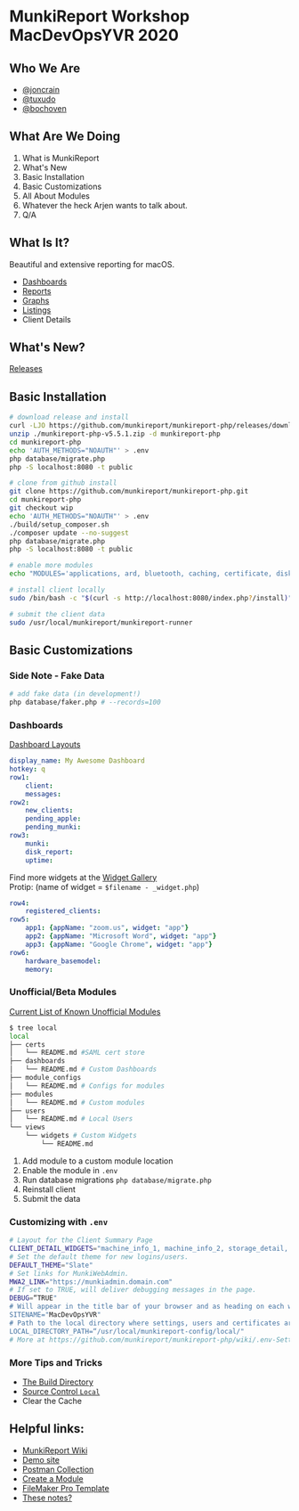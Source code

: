 # MunkiReport Workshop MacDevOpsYVR 2020

## Who We Are

* [@joncrain](https://joncra.in)
* [@tuxudo](https://github.com/tuxudo)
* [@bochoven](https://www.youtube.com/watch?v=pB8uZ6VVtNg)

## What Are We Doing

1. What is MunkiReport
2. What's New
3. Basic Installation
4. Basic Customizations
5. All About Modules
6. Whatever the heck Arjen wants to talk about.
7. Q/A

## What Is It?

Beautiful and extensive reporting for macOS.
* [Dashboards](https://munkireport.azurewebsites.net/public/index.php?/show/dashboard/default)
* [Reports](https://munkireport.azurewebsites.net/public/index.php?/show/report/munkireport/munki)
* [Graphs](https://munkireport.azurewebsites.net/public/index.php?/show/report/reportdata/clients)
* [Listings](https://munkireport.azurewebsites.net/public/index.php?/show/listing/reportdata/clients)
* Client Details

## What's New?

[Releases](https://github.com/munkireport/munkireport-php/releases)

## Basic Installation

```sh
# download release and install
curl -LJO https://github.com/munkireport/munkireport-php/releases/download/v5.5.1/munkireport-php-v5.5.1.zip
unzip ./munkireport-php-v5.5.1.zip -d munkireport-php
cd munkireport-php
echo 'AUTH_METHODS="NOAUTH"' > .env
php database/migrate.php
php -S localhost:8080 -t public
```

```sh
# clone from github install
git clone https://github.com/munkireport/munkireport-php.git
cd munkireport-php
git checkout wip
echo 'AUTH_METHODS="NOAUTH"' > .env
./build/setup_composer.sh
./composer update --no-suggest
php database/migrate.php
php -S localhost:8080 -t public
```

```sh
# enable more modules
echo "MODULES='applications, ard, bluetooth, caching, certificate, disk_report, displays_info, extensions, filevault_status, findmymac, firewall, gpu, ibridge, inventory, mdm_status, munkireport, munkireportinfo, network, network_shares, power, printer, profile, security, softwareupdate, supported_os, timemachine, usb, users, user_sessions, warranty, wifi, event, managedinstalls, munki_facts, munkiinfo'" >> .env
```

```sh
# install client locally
sudo /bin/bash -c "$(curl -s http://localhost:8080/index.php?/install)"
```

```sh
# submit the client data
sudo /usr/local/munkireport/munkireport-runner
```

## Basic Customizations

### Side Note - Fake Data

```sh
# add fake data (in development!)
php database/faker.php # --records=100
```

### Dashboards

[Dashboard Layouts](https://github.com/munkireport/munkireport-php/tree/master/local/dashboards)

```yml
display_name: My Awesome Dashboard
hotkey: q
row1:
    client:
    messages:
row2:
    new_clients:
    pending_apple:
    pending_munki:
row3:
    munki:
    disk_report:
    uptime:
```

Find more widgets at the [Widget Gallery](https://munkireport.azurewebsites.net/public/index.php?/system/show/widget_gallery)  
Protip: (name of widget = `$filename - _widget.php`)

```yml
row4:
    registered_clients:
row5:
    app1: {appName: "zoom.us", widget: "app"}
    app2: {appName: "Microsoft Word", widget: "app"}
    app3: {appName: "Google Chrome", widget: "app"}
row6:
    hardware_basemodel:
    memory:
```

### Unofficial/Beta Modules

[Current List of Known Unofficial Modules](https://github.com/munkireport/munkireport-php/wiki/Modules#unofficialbeta-modules)

```sh
$ tree local
local
├── certs
│   └── README.md #SAML cert store
├── dashboards
│   └── README.md # Custom Dashboards
├── module_configs
│   └── README.md # Configs for modules
├── modules
│   └── README.md # Custom modules
├── users
│   └── README.md # Local Users
└── views
    └── widgets # Custom Widgets
        └── README.md
```

1. Add module to a custom module location
2. Enable the module in `.env`
3. Run database migrations `php database/migrate.php`
4. Reinstall client
5. Submit the data

### Customizing with `.env`

```sh
# Layout for the Client Summary Page
CLIENT_DETAIL_WIDGETS="machine_info_1, machine_info_2, storage_detail, hardware_detail, software_detail, ard, manifests_detail, network_detail, users_detail, warranty_detail, security_detail"
# Set the default theme for new logins/users.
DEFAULT_THEME="Slate"
# Set links for MunkiWebAdmin.
MWA2_LINK="https://munkiadmin.domain.com"
# If set to TRUE, will deliver debugging messages in the page.
DEBUG=“TRUE"
# Will appear in the title bar of your browser and as heading on each webpage
SITENAME="MacDevOpsYVR"
# Path to the local directory where settings, users and certificates are stored
LOCAL_DIRECTORY_PATH=“/usr/local/munkireport-config/local/"
# More at https://github.com/munkireport/munkireport-php/wiki/.env-Settings
```

### More Tips and Tricks

* [The Build Directory](https://github.com/munkireport/munkireport-php/tree/master/build)  
* [Source Control `Local`](https://joncra.in/2019/08/05/munkireport-setup-tweaks.html)
* Clear the Cache

## Helpful links:

* [MunkiReport Wiki](https://github.com/munkireport/munkireport-php/wiki)
* [Demo site](https://munkireport.azurewebsites.net)
* [Postman Collection](https://github.com/joncrain/munkireport-postman-collection)
* [Create a Module](https://joncra.in/2018/11/30/creating-munkireport-modules.html)
* [FileMaker Pro Template](https://www.precursor.ca/mrq/)
* [These notes?](https://github.com/munkireport/mdoyvr)
